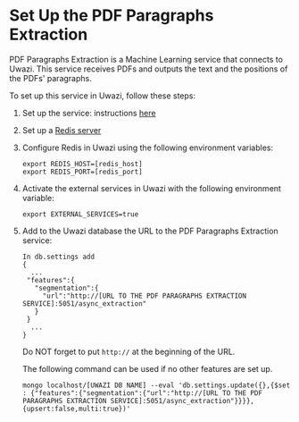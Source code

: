 # Set Up the PDF Paragraphs Extraction

PDF Paragraphs Extraction is a Machine Learning service that connects to Uwazi. This service receives PDFs and outputs the text and the positions of the PDFs' paragraphs. 

To set up this service in Uwazi, follow these steps:

1. Set up the service: instructions [here](https://github.com/huridocs/pdf_paragraphs_extraction)
2. Set up a [Redis server](https://redis.io/)
3. Configure Redis in Uwazi using the following environment variables:

   ```
   export REDIS_HOST=[redis_host]
   export REDIS_PORT=[redis_port]
   ```
   
4. Activate the external services in Uwazi with the following environment variable:

   ```
   export EXTERNAL_SERVICES=true
   ```
   
5. Add to the Uwazi database the URL to the PDF Paragraphs Extraction service:

    ``` 
   In db.settings add
   {
      ...
     "features":{
       "segmentation":{
         "url":"http://[URL TO THE PDF PARAGRAPHS EXTRACTION SERVICE]:5051/async_extraction"
       }
     }
      ...
   }
   ```
   
   Do NOT forget to put `http://` at the beginning of the URL.
   
   The following command can be used if no other features are set up.

   ```
   mongo localhost/[UWAZI DB NAME] --eval 'db.settings.update({},{$set : {"features":{"segmentation":{"url":"http://[URL TO THE PDF PARAGRAPHS EXTRACTION SERVICE]:5051/async_extraction"}}}},{upsert:false,multi:true})'
   ```

